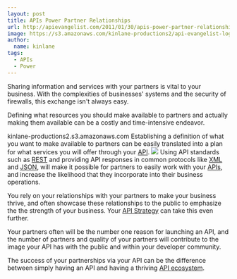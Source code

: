 ```yaml
---
layout: post
title: APIs Power Partner Relationships
url: http://apievangelist.com/2011/01/30/apis-power-partner-relationships/
image: https://s3.amazonaws.com/kinlane-productions2/api-evangelist-logos/api-evangelist-butterfly-vertical.png
author:
  name: kinlane
tags:
  - APIs
  - Power
---
```

Sharing information and services with your partners is vital to your business. With the complexities of businesses' systems and the security of firewalls, this exchange isn't always easy.

Defining what resources you should make available to partners and actually making them available can be a costly and time-intensive endeavor.

kinlane-productions2.s3.amazonaws.com Establishing a definition of what you want to make available to partners can be easily translated into a plan for what services you will offer through your [API](http://www.apievangelist.com/). ![](http://kinlane-productions.s3.amazonaws.com/human-robot-handshake.jpg) Using API standards such as [REST](http://www.apievangelist.com/definition-rest.php) and providing API responses in common protocols like [XML](http://www.apievangelist.com/definition-xml.php) and [JSON](http://www.apievangelist.com/definition-json.php), will make it possible for partners to easily work with your [APIs](http://www.apievangelist.com/), and increase the likelihood that they incorporate into their business operations.

You rely on your relationships with your partners to make your business thrive, and often showcase these relationships to the public to emphasize the the strength of your business. Your [API Strategy](http://apievangelist.com/2010/10/09/why-a-tech-journalist-cares-about-your-api/) can take this even further.

Your partners often will be the number one reason for launching an API, and the number of partners and quality of your partners will contribute to the image your API has with the public and within your developer community.

The success of your partnerships via your API can be the difference between simply having an API and having a thriving [API ecosystem](http://www.apievangelist.com/ecosystem.php).